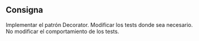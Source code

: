 ## Consigna

Implementar el patrón Decorator. Modificar los tests donde sea necesario. No modificar el comportamiento de los tests.
